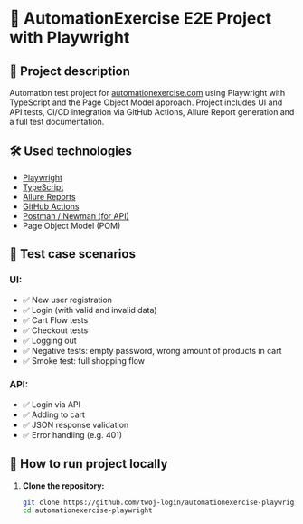 # 🧪 AutomationExercise E2E Project with Playwright

## 📌 Project description

Automation test project for [automationexercise.com](https://automationexercise.com) using Playwright with TypeScript and the Page Object Model approach. Project includes UI and API tests, CI/CD integration via GitHub Actions, Allure Report generation and a full test documentation.

## 🛠️ Used technologies

- [Playwright](https://playwright.dev/)
- [TypeScript](https://www.typescriptlang.org/)
- [Allure Reports](https://docs.qameta.io/allure/)
- [GitHub Actions](https://docs.github.com/en/actions)
- [Postman / Newman (for API)](https://www.postman.com/)
- Page Object Model (POM)

## 🧪 Test case scenarios

### UI:

- ✅ New user registration
- ✅ Login (with valid and invalid data)
- ✅ Cart Flow tests
- ✅ Checkout tests
- ✅ Logging out
- ✅ Negative tests: empty password, wrong amount of products in cart
- ✅ Smoke test: full shopping flow

### API:

- ✅ Login via API
- ✅ Adding to cart
- ✅ JSON response validation
- ✅ Error handling (e.g. 401)

## 🚀 How to run project locally

1. **Clone the repository:**
   ```bash
   git clone https://github.com/twoj-login/automationexercise-playwright.git
   cd automationexercise-playwright
   ```
